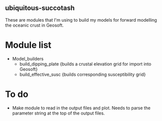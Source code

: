 ## ubiquitous-succotash
These are modules that I'm using to build my models for forward modelling the oceanic crust in Geosoft.

# Module list
* Model_builders
  * build_dipping_plate {builds a crustal elevation grid for import into Geosoft}
  * build_effective_susc {builds corresponding susceptibility grid}

# To do
* Make module to read in the output files and plot.  Needs to parse the parameter string at the top of the output files.